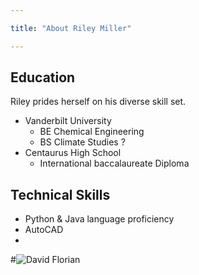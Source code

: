 ```yaml
---

title: "About Riley Miller"

---
```


## Education

Riley prides herself on his diverse skill set.

* Vanderbilt University
  * BE Chemical Engineering
  * BS Climate Studies ?
* Centaurus High School
  * International baccalaureate Diploma

## Technical Skills

* Python & Java language proficiency
* AutoCAD
* 


#![David Florian](/assets/img/David_Headshot_web2.jpg)
